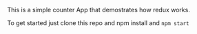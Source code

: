 This is a simple counter App that demostrates how redux works.

To get started just clone  this repo and  npm install and `npm start`